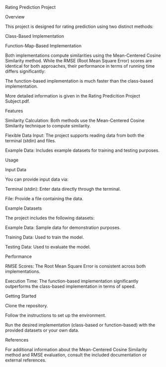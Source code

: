 Rating Prediction Project

Overview

This project is designed for rating prediction using two distinct methods:

Class-Based Implementation

Function-Map-Based Implementation

Both implementations compute similarities using the Mean-Centered Cosine Similarity method. While the RMSE (Root Mean Square Error) scores are identical for both approaches, their performance in terms of running time differs significantly:

The function-based implementation is much faster than the class-based implementation.

More detailed information is given in the Rating Predicition Project Subject.pdf.

Features

Similarity Calculation: Both methods use the Mean-Centered Cosine Similarity technique to compute similarity.

Flexible Data Input: The project supports reading data from both the terminal (stdin) and files.

Example Data: Includes example datasets for training and testing purposes.

Usage

Input Data

You can provide input data via:

Terminal (stdin): Enter data directly through the terminal.

File: Provide a file containing the data.

Example Datasets

The project includes the following datasets:

Example Data: Sample data for demonstration purposes.

Training Data: Used to train the model.

Testing Data: Used to evaluate the model.

Performance

RMSE Scores: The Root Mean Square Error is consistent across both implementations.

Execution Time: The function-based implementation significantly outperforms the class-based implementation in terms of speed.

Getting Started

Clone the repository.

Follow the instructions to set up the environment.

Run the desired implementation (class-based or function-based) with the provided datasets or your own data.

References

For additional information about the Mean-Centered Cosine Similarity method and RMSE evaluation, consult the included documentation or external references.

